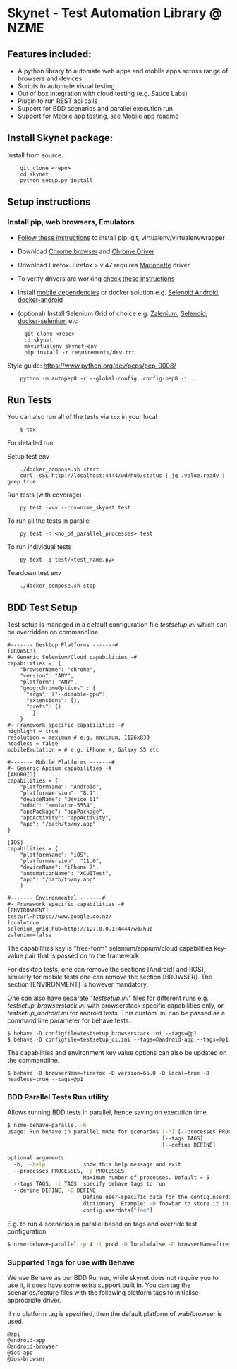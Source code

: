# **Skynet - Test Automation Library @ NZME**

## **Features included:**
* A python library to automate web apps and mobile apps across range of browsers and devices
* Scripts to automate visual testing
* Out of box integration with cloud testing (e.g. Sauce Labs)
* Plugin to run REST api calls
* Support for BDD scenarios and parallel execution run
* Support for Mobile app testing, see [Mobile app readme](docs/howto_mobile_tests.md)

## **Install Skynet package:**
 Install from source.
 
        git clone <repo>
        cd skynet
        python setup.py install 

## **Setup instructions**

### **Install pip, web browsers, Emulators**
* [Follow these instructions](https://github.com/seleniumbase/SeleniumBase/blob/master/help_docs/requirements_installation.md) to install pip, git, virtualenv/virtualenvwrapper
* Download [Chrome browser](https://www.google.com/chrome/browser/desktop/index.html) and [Chrome Driver](https://sites.google.com/a/chromium.org/chromedriver/)
* Download Firefox. Firefox > v.47 requires [Marionette](https://developer.mozilla.org/en-US/docs/Mozilla/QA/Marionette) driver
* To verify drivers are working [check these instructions](https://github.com/seleniumbase/SeleniumBase/blob/master/help_docs/verify_webdriver.md)
* Install [mobile dependencies](docs/howto_mobile_tests.md) or docker solution e.g. [Selenoid Android](https://aerokube.com/selenoid/latest/#_android),
[docker-android](https://github.com/budtmo/docker-android)
* (optional) Install Selenium Grid of choice e.g. [Zalenium](https://github.com/zalando/zalenium),
[Selenoid](https://github.com/aerokube/selenoid), [docker-selenium](https://github.com/SeleniumHQ/docker-selenium) etc


        git clone <repo>
        cd skynet
        mkvirtualenv skynet-env
        pip install -r requirements/dev.txt
        
Style guide: https://www.python.org/dev/peps/pep-0008/
    
        python -m autopep8 -r --global-config .config-pep8 -i .
     
## **Run Tests**

You can also run all of the tests via `tox` in your local

        $ tox

For detailed run:

Setup test env

        ./docker_compose.sh start
        curl -sSL http://localhost:4444/wd/hub/status | jq .value.ready | grep true
        
Run tests (with coverage)

        py.test -vvv --cov=nzme_skynet test     
        
To run all the tests in parallel

        py.test -n <no_of_parallel_processes> test

To run individual tests

        py.text -q test/<test_name.py>
        
Teardown test env

        ./docker_compose.sh stop

## **BDD Test Setup**

Test setup is managed in a default configuration file _testsetup.ini_ which can be overridden on commandline.

```
#------- Desktop Platforms -------#
[BROWSER]
#- Generic Selenium/Cloud capabilities -#
capabilities =  {
    "browserName": "chrome",
    "version": "ANY",
    "platform": "ANY",
    "goog:chromeOptions" : {
      "args": ["--disable-gpu"],
      "extensions": [],
      "prefs": {}
        }
    }
#- Framework specific capabilities -#
highlight = true
resolution = maximum # e.g. maximum, 1126x830
headless = false
mobileEmulation = # e.g. iPhone X, Galaxy S5 etc

#------- Mobile Platforms -------#
#- Generic Appium capabilities -#
[ANDROID]
capabilities = {
    "platformName": "Android",
    "platformVersion": "8.1",
    "deviceName": "Device 01"
    "udid": "emulator-5554",
    "appPackage": "appPackage",
    "appActivity": "appActivity",
    "app": "/path/to/my.app"
}

[IOS]
capabilities = {
    "platformName": "iOS",
    "platformVersion": "11.0",
    "deviceName": "iPhone 7",
    "automationName": "XCUITest",
    "app": "/path/to/my.app"
    }

#------- Environmental -------#
#- Framework specific capabilities -#
[ENVIRONMENT]
testurl=https://www.google.co.nz/
local=true
selenium_grid_hub=http://127.0.0.1:4444/wd/hub
zalenium=false
```
The capabilities key is "free-form" selenium/appium/cloud capabilities key-value pair that is passed on to the
framework. 

For desktop tests, one can remove the sections [Android] and [IOS], similarly for mobile tests
one can remove the section [BROWSER]. The section [ENVIRONMENT] is however mandatory.

One can also have separate "_testsetup.ini_" files for different runs e.g. _testsetup_browserstack.ini_ with browserstack
specific capabilities only, or _testsetup_android.ini_ for android tests. This custom .ini can be passed as a 
command line parameter for behave tests.

    $ behave -D configfile=testsetup_browserstack.ini --tags=@p1
    $ behave -D configfile=testsetup_ci.ini --tags=@android-app --tags=@p1
    
The capabilities and environment key value options can also be updated on the commandline.

    $ behave -D browserName=firefox -D version=65.0 -D local=true -D headless=true --tags=@p1


### **BDD Parallel Tests Run utility**
Allows running BDD tests in parallel, hence saving on execution time.
```bash
$ nzme-behave-parallel -h
usage: Run behave in parallel mode for scenarios [-h] [--processes PROCESSES]
                                                 [--tags TAGS]
                                                 [--define DEFINE]

optional arguments:
  -h, --help            show this help message and exit
  --processes PROCESSES, -p PROCESSES
                        Maximum number of processes. Default = 5
  --tags TAGS, -t TAGS  specify behave tags to run
  --define DEFINE, -D DEFINE
                        Define user-specific data for the config.userdata
                        dictionary. Example: -D foo=bar to store it in
                        config.userdata["foo"].
```
E.g. to run 4 scenarios in parallel based on tags and override test configuration
```bash
$ nzme-behave-parallel -p 4 -t prod -D local=false -D browserName=firefox
```

### **Supported Tags for use with Behave**
We use Behave as our BDD Runner, while skynet does not require you to use it, it does have some extra support built in.
You can tag the scenarios/feature files with the following platform tags to initialise appropriate driver.  

If no platform tag is specified, then the default platform of web/browser is used.
```
@api
@android-app
@android-browser
@ios-app
@ios-browser
   
```
